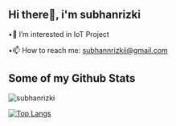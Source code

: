 ## Hi there👋, i'm subhanrizki
<p align='left'>•👀 I’m interested in IoT Project
 
 •📫 How to reach me: subhannrizkii@gmail.com</p>
## Some of my Github Stats
<p align=left> <img src=https://komarev.com/ghpvc/?username=subhanrizki alt=subhanrizki /> </p>


[![Top Langs](https://github-readme-stats.vercel.app/api/top-langs/?username=subhanrizki&layout=compact)](https://github.com/subhanrizki/github-readme-stats)

